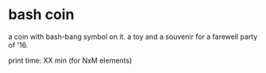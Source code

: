 bash coin
===

a coin with bash-bang symbol on it.
a toy and a souvenir for a farewell party of '16.

print time: XX min (for NxM elements)

